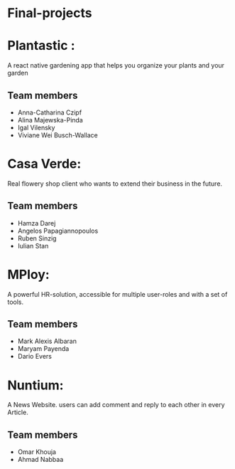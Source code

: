 # Final-projects

# Plantastic :
A react native gardening app that helps you organize your plants and your garden

## Team members
* Anna-Catharina Czipf
* Alina Majewska-Pinda
* Igal Vilensky
* Viviane Wei Busch-Wallace

 
# Casa Verde:
Real flowery shop client who wants to extend their business in the future.

## Team members
* Hamza Darej
* Angelos Papagiannopoulos
* Ruben Sinzig
* Iulian Stan

# MPloy:
 A powerful HR-solution, accessible for multiple user-roles and with a set of tools.


## Team members
* Mark Alexis Albaran
* Maryam Payenda
* Dario Evers


# Nuntium:
A News Website. users can add comment and reply to each other in every Article.

## Team members
* Omar Khouja
* Ahmad Nabbaa 
